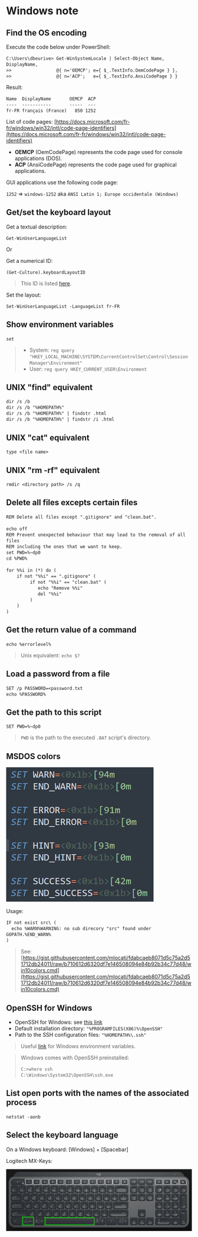 # Windows note

## Find the OS encoding

Execute the code below under PowerShell:

```
C:\Users\dbeurive> Get-WinSystemLocale | Select-Object Name, DisplayName, 
>>                 @{ n='OEMCP'; e={ $_.TextInfo.OemCodePage } }, 
>>                 @{ n='ACP';   e={ $_.TextInfo.AnsiCodePage } } 
```
 
Result:

```
Name  DisplayName       OEMCP  ACP 
----  -----------       -----  --- 
fr-FR français (France)   850 1252 
```
 
List of code pages: [https://docs.microsoft.com/fr-fr/windows/win32/intl/code-page-identifiers](https://docs.microsoft.com/fr-fr/windows/win32/intl/code-page-identifiers)

* **OEMCP** (OemCodePage) represents the code page used for console applications (DOS).
* **ACP** (AnsiCodePage) represents the code page used for graphical applications.

GUI applications use the following code page:

`1252` => `windows-1252` aka `ANSI Latin 1; Europe occidentale (Windows)`

## Get/set the keyboard layout

Get a textual description:

    Get-WinUserLanguageList

Or

Get a numerical ID:

    (Get-Culture).keyboardLayoutID

> This ID is listed [here](https://learn.microsoft.com/en-us/windows-hardware/manufacture/desktop/windows-language-pack-default-values?view=windows-11).

Set the layout:

    Set-WinUserLanguageList -LanguageList fr-FR

## Show environment variables

```Batchfile
set
```

> * System: `reg query "HKEY_LOCAL_MACHINE\SYSTEM\CurrentControlSet\Control\Session Manager\Environment"`
> * User: `reg query HKEY_CURRENT_USER\Environment`

## UNIX "find" equivalent

```Batchfile
dir /s /b
dir /s /b "%HOMEPATH%"
dir /s /b "%HOMEPATH%" | findstr .html
dir /s /b "%HOMEPATH%" | findstr /i .html
```

## UNIX "cat" equivalent

```
type <file name>
```

## UNIX "rm -rf" equivalent

```Batchfile
rmdir <directory path> /s /q
```

## Delete all files excepts certain files

```Batchfile
REM Delete all files except ".gitignore" and "clean.bat".

echo off
REM Prevent unexpected behaviour that may lead to the removal of all files
REM including the ones that we want to keep.
set PWD=%~dp0
cd %PWD%

for %%i in (*) do (
    if not "%%i" == ".gitignore" (
         if not "%%i" == "clean.bat" (
            echo "Remove %%i"
            del "%%i"
         )
    )
)
```

## Get the return value of a command

```Batchfile
echo %errorlevel%
```

> Unix equivalent: `echo $?`

## Load a password from a file

```Batchfile
SET /p PASSWORD=<password.txt
echo %PASSWORD%
```

## Get the path to this script

```Batchfile
SET PWD=%~dp0
```

> `PWD` is the path to the executed `.BAT` script's directory.

## MSDOS colors

![](images/dos-colors.png)

Usage:

```Batchfile
IF not exist src\ (
  echo %WARN%WARNING: no sub direcory "src" found under GOPATH.%END_WARN%
)
```

> See: [https://gist.githubusercontent.com/mlocati/fdabcaeb8071d5c75a2d51712db24011/raw/b710612d6320df7e146508094e84b92b34c77d48/win10colors.cmd](https://gist.githubusercontent.com/mlocati/fdabcaeb8071d5c75a2d51712db24011/raw/b710612d6320df7e146508094e84b92b34c77d48/win10colors.cmd)

## OpenSSH for Windows

* OpenSSH for Windows: see [this link](http://sshwindows.sourceforge.net/)
* Default installation directory: `"%PROGRAMFILES(X86)%\OpenSSH"`
* Path to the SSH configuration files: `"%HOMEPATH%\.ssh"`

> Useful [link](https://www.thewindowsclub.com/system-user-environment-variables-windows) for Windows environment variables.

> Windows comes with OpenSSH preinstalled:
> 
> ```
> C:>where ssh
> C:\Windows\System32\OpenSSH\ssh.exe
> ```

## List open ports with the names of the associated process

```
netstat -aonb
```

## Select the keyboard language

On a Windows keyboard: [Windows] + [Spacebar]

Logitech MX-Keys: 

![](images/mx-keys1.png)


